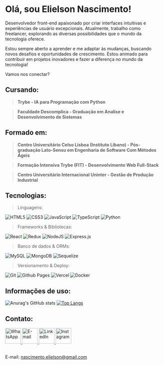 # Olá, sou Elielson Nascimento!
Desenvolvedor front-end apaixonado por criar interfaces intuitivas e experiências de usuário excepcionais. Atualmente, trabalho como freelancer, explorando as diversas possibilidades que o mundo da tecnologia oferece.

Estou sempre aberto a aprender e me adaptar às mudanças, buscando novos desafios e oportunidades de crescimento. Estou animado para contribuir em projetos inovadores e fazer a diferença no mundo da tecnologia!

Vamos nos conectar?

## Cursando:
   > **Trybe - IA para Programação com Python**

   > **Faculdade Descomplica - Graduação em Analise e Desenvolvimento de Sistemas**

## Formado em:
  > **Centro Universitário Celso Lisboa (Instituto Líbano) - Pós-graduação Lato-Sensu em Engenharia de Software Com Métodos Ágeis**

  > **Formação Intensiva Trybe (FIT) - Desenvolvimento Web Full-Stack**
  
  > **Centro Universitário Internacional Uninter - Gestão de Produção Industrial**

## Tecnologias:

> Linguagens:

  ![HTML5](https://img.shields.io/badge/html5-%23E34F26.svg?style=for-the-badge&logo=html5&logoColor=white)
  ![CSS3](https://img.shields.io/badge/css3-%231572B6.svg?style=for-the-badge&logo=css3&logoColor=white)
  ![JavaScript](https://img.shields.io/badge/javascript-%23323330.svg?style=for-the-badge&logo=javascript&logoColor=%23F7DF1E)
  ![TypeScript](https://img.shields.io/badge/typescript-%23007ACC.svg?style=for-the-badge&logo=typescript&logoColor=white)
  ![Python](https://img.shields.io/badge/python-3670A0?style=for-the-badge&logo=python&logoColor=ffdd54) 

> Frameworks & Bibliotecas:

  ![React](https://img.shields.io/badge/react-%2320232a.svg?style=for-the-badge&logo=react&logoColor=%2361DAFB)
  ![Redux](https://img.shields.io/badge/redux-%23593d88.svg?style=for-the-badge&logo=redux&logoColor=white)
  ![NodeJS](https://img.shields.io/badge/node.js-6DA55F?style=for-the-badge&logo=node.js&logoColor=white)
  ![Express.js](https://img.shields.io/badge/express.js-%23404d59.svg?style=for-the-badge&logo=express&logoColor=%2361DAFB)

  
> Banco de dados & ORMs:

  ![MySQL](https://img.shields.io/badge/mysql-%2300f.svg?style=for-the-badge&logo=mysql&logoColor=white)
  ![MongoDB](https://img.shields.io/badge/MongoDB-%234ea94b.svg?style=for-the-badge&logo=mongodb&logoColor=white)
  ![Sequelize](https://img.shields.io/badge/Sequelize-52B0E7?style=for-the-badge&logo=Sequelize&logoColor=white)

  
<!--

> Testes:

  ![Jest](https://img.shields.io/badge/-jest-%23C21325?style=for-the-badge&logo=jest&logoColor=white)
  ![Mocha](https://img.shields.io/badge/-mocha-%238D6748?style=for-the-badge&logo=mocha&logoColor=white)
  ![Chai](https://img.shields.io/badge/-chai-%23E5E5E5?style=for-the-badge&logo=chai&logoColor=853232)
  ![Pytest](https://img.shields.io/badge/-pytest-%43B02A?style=for-the-badge&logo=pytest&logoColor=white)
  ![JUnit](https://img.shields.io/badge/-junit-%234ea94b?style=for-the-badge&logo=junit&logoColor=white) 

-->

> Versionamento & Deploy:

  ![Git](https://img.shields.io/badge/git-%23F05033.svg?style=for-the-badge&logo=git&logoColor=white)
  ![Github Pages](https://img.shields.io/badge/github%20pages-121013?style=for-the-badge&logo=github&logoColor=white)
  ![Vercel](https://img.shields.io/badge/vercel-%23000000.svg?style=for-the-badge&logo=vercel&logoColor=white)
  ![Docker](https://img.shields.io/badge/docker-%230db7ed.svg?style=for-the-badge&logo=docker&logoColor=white) 


## Informações de uso:
![Anurag's GitHub stats](https://github-readme-stats.vercel.app/api?username=elielsondev&show_icons=true&theme=dracula_include_all_commits=true_layout=compact)
[![Top Langs](https://github-readme-stats.vercel.app/api/top-langs/?username=elielsondev&layout=compact)](https://github.com/elielsondev/github-readme-stats)

## Contato:
<div>
   <a href="https://api.whatsapp.com/send?phone=5581992766543" target="_blank ">
      <img
        src="https://cdn-icons-png.flaticon.com/512/174/174879.png" 
        width="50px"
        alt="WhatsApp"
      ></img>
   </a>
   
   <a href="https://form.jotform.com/222927711736056" target="_blank" >
      <img 
           src="https://m.media-amazon.com/images/I/41qREEfA+WL.png" 
           width="50px"
           alt="E-mail"
      ></img>
   </a>
   
   <a href="https://www.linkedin.com/in/elielsondev/" target="_blank" >
      <img 
           src="https://t.ctcdn.com.br/09Y6BbLFxNn7XGCYRGzEI0p0oy8=/400x400/smart/filters:format(webp)/i490027.jpeg" 
           width="50px"
           alt="LinkedIn"
      ></img>
   </a>

   <a href="https://www.instagram.com/elielsondev/" target="_blank" >
      <img 
           src="https://upload.wikimedia.org/wikipedia/commons/thumb/5/58/Instagram-Icon.png/1200px-Instagram-Icon.png" 
           width="50px"
           alt="Instagram"
      ></img>
   </a>
</div>

<br>

E-mail: nascimento.elielson@gmail.com
